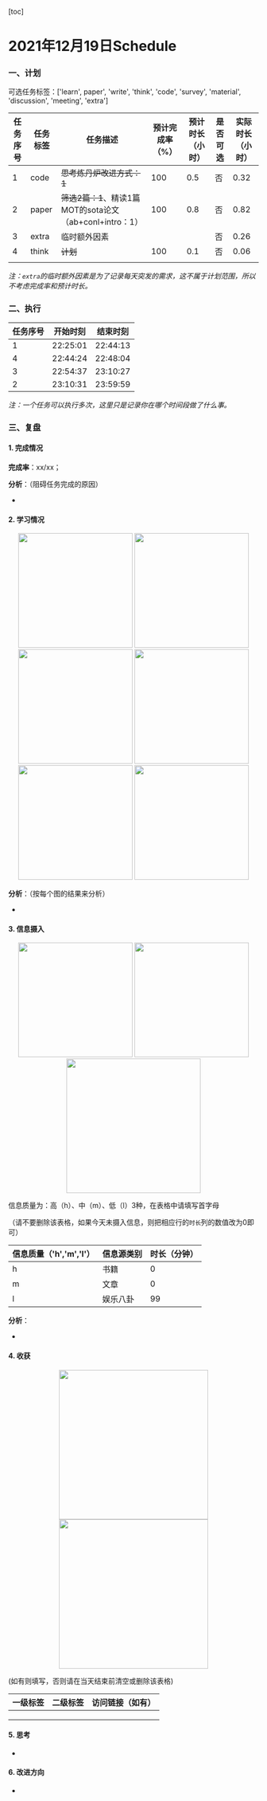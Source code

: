 [toc]

# 2021年12月19日Schedule

### 一、计划

可选任务标签：['learn', paper', 'write', 'think', 'code', 'survey', 'material', 'discussion', 'meeting', 'extra']

| 任务序号 | 任务标签 | 任务描述                                                 | 预计完成率（%） | 预计时长（小时） | 是否可选 | 实际时长（小时） |
| -------- | -------- | -------------------------------------------------------- | --------------- | ---------------- | -------- | ---------------- |
|1|code|~~思考炼丹炉改进方式：1~~|100|0.5|否|0.32|
|2|paper|~~筛选2篇：1~~、精读1篇MOT的sota论文（ab+conl+intro：1）|100|0.8|否|0.82|
|3|extra|临时额外因素|||否|0.26|
|4|think|~~计划~~|100|0.1|否|0.06|
|          |          |                                                          |                 |                  |          |                  |

*注：`extra`的临时额外因素是为了记录每天突发的需求，这不属于计划范围，所以不考虑完成率和预计时长。*

### 二、执行

| 任务序号 | 开始时刻 | 结束时刻 |
| -------- | -------- | -------- |
| 1        | 22:25:01 | 22:44:13 |
| 4        | 22:44:24 | 22:48:04 |
| 3        | 22:54:37 | 23:10:27 |
| 2        | 23:10:31 | 23:59:59 |

*注：一个任务可以执行多次，这里只是记录你在哪个时间段做了什么事。*

### 三、复盘

#### 1. 完成情况

**完成率**：xx/xx；

**分析**：（阻碍任务完成的原因）

- 

#### 2. 学习情况
<center class='half'>
<img src='https://gitee.com/holmescao/figure-bed/raw/master/img/2021-12-20_11-40-14_Figure1-activate-bar-20211219_20211219.png' width='230;' />
<img src='https://gitee.com/holmescao/figure-bed/raw/master/img/2021-12-20_11-40-20_Figure2-activate-waterfall-20211213_20211219.png' width='230;' />
<img src='https://gitee.com/holmescao/figure-bed/raw/master/img/2021-12-20_11-40-23_Figure3-activate-bar-20211120_20211219.png' width='230;' />
<img src='https://gitee.com/holmescao/figure-bed/raw/master/img/2021-12-20_11-40-36_Figure4-investment-pie-20211120_20211219.png' width='230;' />
<img src='https://gitee.com/holmescao/figure-bed/raw/master/img/2021-12-20_11-40-45_Figure5-activate-brokenbarh-20211213_20211219.png' width='230;' />
<img src='https://gitee.com/holmescao/figure-bed/raw/master/img/2021-12-20_11-40-49_Figure6-activate-predict-bar-20211219_20211219.png' width='230;' />
</center>

**分析**：（按每个图的结果来分析）

- 

#### 3. 信息摄入
<center class='half'>
<img src='https://gitee.com/holmescao/figure-bed/raw/master/img/2021-12-20_11-40-56_Figure1-dayinformation-pie-20211219_20211219.png' width='230;' />
<img src='https://gitee.com/holmescao/figure-bed/raw/master/img/2021-12-20_11-41-03_Figure2-dayinformation-stackbar-20211219_20211219.png' width='230;' />
<img src='https://gitee.com/holmescao/figure-bed/raw/master/img/2021-12-20_11-41-10_Figure3-monthinformation-stackbar-20211120_20211219.png' width='270;' />
</center>

信息质量为：高（h）、中（m）、低（l）3种，在表格中请填写首字母

（请不要删除该表格，如果今天未摄入信息，则把相应行的`时长`列的数值改为0即可）

| 信息质量（'h','m','l'） | 信息源类别 | 时长（分钟） |
| ----------------------- | ---------- | ------------ |
| h                       | 书籍       | 0            |
| m                       | 文章       | 0            |
| l                       | 娱乐八卦   | 99           |

**分析**：

- 

#### 4. 收获
<center class='half'>
<img src='https://gitee.com/holmescao/figure-bed/raw/master/img/2021-12-20_11-41-17_Figure1-harvest-cloud-20201220_20211219.png' width='300;' />
<img src='https://gitee.com/holmescao/figure-bed/raw/master/img/2021-12-20_11-41-23_Figure2-harvest-vbar-20201220_20211219.png' width='300;' />
</center>

(如有则填写，否则请在当天结束前清空或删除该表格)

| 一级标签 | 二级标签 | 访问链接（如有） |
| -------- | -------- | ---------------- |
|          |          |                  |
|          |          |                  |
|          |          |                  |

#### 5. 思考

- 

#### 6. 改进方向

- 